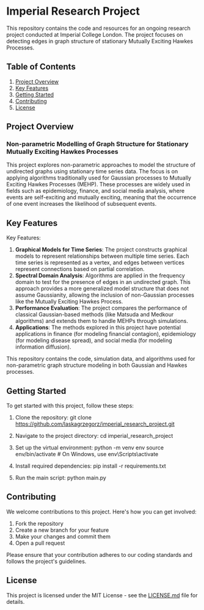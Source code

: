 # Imperial Research Project

This repository contains the code and resources for an ongoing research project conducted at Imperial College London. The project focuses on detecting edges in graph structure of stationary Mutually Exciting Hawkes Processes.

## Table of Contents
1. [Project Overview](#project-overview)
2. [Key Features](#key-features)
3. [Getting Started](#getting-started)
4. [Contributing](#contributing)
5. [License](#license)

## Project Overview

### Non-parametric Modelling of Graph Structure for Stationary Mutually Exciting Hawkes Processes

This project explores non-parametric approaches to model the structure of undirected graphs using stationary time series data. The focus is on applying algorithms traditionally used for Gaussian processes to Mutually Exciting Hawkes Processes (MEHP). These processes are widely used in fields such as epidemiology, finance, and social media analysis, where events are self-exciting and mutually exciting, meaning that the occurrence of one event increases the likelihood of subsequent events.
## Key Features

Key Features:
1. **Graphical Models for Time Series**: The project constructs graphical models to represent relationships between multiple time series. Each time series is represented as a vertex, and edges between vertices represent connections based on partial correlation.
2. **Spectral Domain Analysis**: Algorithms are applied in the frequency domain to test for the presence of edges in an undirected graph. This approach provides a more generalized model structure that does not assume Gaussianity, allowing the inclusion of non-Gaussian processes like the Mutually Exciting Hawkes Process.
3. **Performance Evaluation**: The project compares the performance of classical Gaussian-based methods (like Matsuda and Medkour algorithms) and extends them to handle MEHPs through simulations.
4. **Applications**: The methods explored in this project have potential applications in finance (for modeling financial contagion), epidemiology (for modeling disease spread), and social media (for modeling information diffusion).

This repository contains the code, simulation data, and algorithms used for non-parametric graph structure modeling in both Gaussian and Hawkes processes.

## Getting Started

To get started with this project, follow these steps:

1. Clone the repository:
git clone https://github.com/laskagrzegorz/imperial_research_project.git


2. Navigate to the project directory:
cd imperial_research_project


3. Set up the virtual environment:
python -m venv env source env/bin/activate # On Windows, use env\Scripts\activate


4. Install required dependencies:
pip install -r requirements.txt


5. Run the main script:
python main.py


## Contributing

We welcome contributions to this project. Here's how you can get involved:

1. Fork the repository
2. Create a new branch for your feature
3. Make your changes and commit them
4. Open a pull request

Please ensure that your contribution adheres to our coding standards and follows the project's guidelines.

## License

This project is licensed under the MIT License - see the [LICENSE.md](LICENSE.md) file for details.
